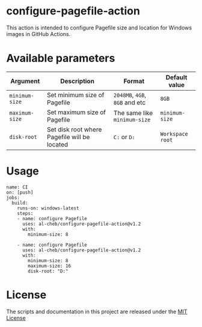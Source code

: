 # configure-pagefile-action
This action is intended to configure Pagefile size and location for Windows images in GitHub Actions.  

# Available parameters
| Argument | Description | Format | Default value |
|----------|-------------|--------|---------------|
| `minimum-size` | Set minimum size of Pagefile | `2048MB`, `4GB`, `8GB` and etc | `8GB` |
| `maximum-size`          | Set maximum size of Pagefile | The same like `minimum-size` | `minimum-size` |
| `disk-root`          | Set disk root where Pagefile will be located | `C:` or `D:` | `Workspace root` |

# Usage
```
name: CI
on: [push]
jobs:
  build:
    runs-on: windows-latest
    steps:
    - name: configure Pagefile
      uses: al-cheb/configure-pagefile-action@v1.2
      with:
        minimum-size: 8

    - name: configure Pagefile
      uses: al-cheb/configure-pagefile-action@v1.2
      with:
        minimum-size: 8
        maximum-size: 16
        disk-root: "D:"
```

# License
The scripts and documentation in this project are released under the [MIT License](LICENSE)
